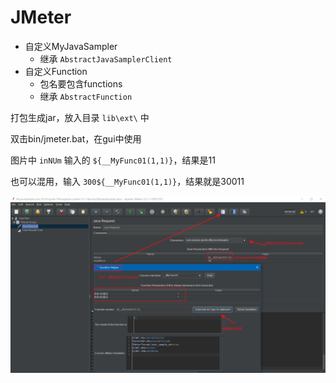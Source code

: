# JMeter

- 自定义MyJavaSampler
  - 继承 `AbstractJavaSamplerClient`
- 自定义Function
  - 包名要包含functions
  - 继承 `AbstractFunction`
  
打包生成jar，放入目录 `lib\ext\` 中

双击bin/jmeter.bat，在gui中使用

图片中 `inNUm` 输入的 `${__MyFunc01(1,1)}`，结果是11

也可以混用，输入 `300${__MyFunc01(1,1)}`，结果就是30011

![image](jmeter.png)